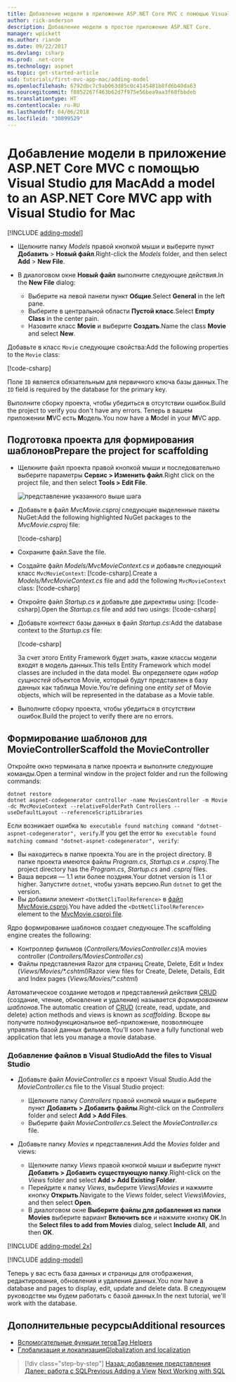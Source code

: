 ```yaml
---
title: Добавление модели в приложение ASP.NET Core MVC с помощью Visual Studio для Mac
author: rick-anderson
description: Добавление модели в простое приложение ASP.NET Core.
manager: wpickett
ms.author: riande
ms.date: 09/22/2017
ms.devlang: csharp
ms.prod: .net-core
ms.technology: aspnet
ms.topic: get-started-article
uid: tutorials/first-mvc-app-mac/adding-model
ms.openlocfilehash: 6792dbc7c9ab063d85c0c4145481b8fd6b40da63
ms.sourcegitcommit: f8852267f463b62d7f975e56bea9aa3f68fbbdeb
ms.translationtype: HT
ms.contentlocale: ru-RU
ms.lasthandoff: 04/06/2018
ms.locfileid: "30899529"
---
```

# <a name="add-a-model-to-an-aspnet-core-mvc-app-with-visual-studio-for-mac"></a><span data-ttu-id="f0d84-103">Добавление модели в приложение ASP.NET Core MVC с помощью Visual Studio для Mac</span><span class="sxs-lookup"><span data-stu-id="f0d84-103">Add a model to an ASP.NET Core MVC app with Visual Studio for Mac</span></span>

[!INCLUDE [adding-model](../../includes/mvc-intro/adding-model1.md)]

* <span data-ttu-id="f0d84-104">Щелкните папку *Models* правой кнопкой мыши и выберите пункт **Добавить** > **Новый файл**.</span><span class="sxs-lookup"><span data-stu-id="f0d84-104">Right-click the *Models* folder, and then select **Add** > **New File**.</span></span> 
* <span data-ttu-id="f0d84-105">В диалоговом окне **Новый файл** выполните следующие действия.</span><span class="sxs-lookup"><span data-stu-id="f0d84-105">In the **New File** dialog:</span></span>

  * <span data-ttu-id="f0d84-106">Выберите на левой панели пункт **Общие**.</span><span class="sxs-lookup"><span data-stu-id="f0d84-106">Select **General** in the left pane.</span></span>
  * <span data-ttu-id="f0d84-107">Выберите в центральной области **Пустой класс**.</span><span class="sxs-lookup"><span data-stu-id="f0d84-107">Select **Empty Class** in the center pain.</span></span>
  * <span data-ttu-id="f0d84-108">Назовите класс **Movie** и выберите **Создать**.</span><span class="sxs-lookup"><span data-stu-id="f0d84-108">Name the class **Movie** and select **New**.</span></span>

<span data-ttu-id="f0d84-109">Добавьте в класс `Movie` следующие свойства:</span><span class="sxs-lookup"><span data-stu-id="f0d84-109">Add the following properties to the `Movie` class:</span></span>

[!code-csharp[](../../tutorials/first-mvc-app/start-mvc/sample/MvcMovie/Models/MovieNoEF.cs?name=snippet_1)]

<span data-ttu-id="f0d84-110">Поле `ID` является обязательным для первичного ключа базы данных.</span><span class="sxs-lookup"><span data-stu-id="f0d84-110">The `ID` field is required by the database for the primary key.</span></span>

<span data-ttu-id="f0d84-111">Выполните сборку проекта, чтобы убедиться в отсутствии ошибок.</span><span class="sxs-lookup"><span data-stu-id="f0d84-111">Build the project to verify you don't have any errors.</span></span> <span data-ttu-id="f0d84-112">Теперь в вашем приложении **M**VC есть **M**одель.</span><span class="sxs-lookup"><span data-stu-id="f0d84-112">You now have a **M**odel in your **M**VC app.</span></span>

## <a name="prepare-the-project-for-scaffolding"></a><span data-ttu-id="f0d84-113">Подготовка проекта для формирования шаблонов</span><span class="sxs-lookup"><span data-stu-id="f0d84-113">Prepare the project for scaffolding</span></span>

- <span data-ttu-id="f0d84-114">Щелкните файл проекта правой кнопкой мыши и последовательно выберите параметры **Сервис > Изменить файл**.</span><span class="sxs-lookup"><span data-stu-id="f0d84-114">Right click on the project file, and then select **Tools > Edit File**.</span></span>

  ![представление указанного выше шага](adding-model/_static/1.png)

- <span data-ttu-id="f0d84-116">Добавьте в файл *MvcMovie.csproj* следующие выделенные пакеты NuGet:</span><span class="sxs-lookup"><span data-stu-id="f0d84-116">Add the following highlighted NuGet packages to the *MvcMovie.csproj* file:</span></span>
             
  [!code-csharp[](../first-mvc-app-xplat/start-mvc/sample/MvcMovie/MvcMovie.csproj?highlight=7,10)]

- <span data-ttu-id="f0d84-117">Сохраните файл.</span><span class="sxs-lookup"><span data-stu-id="f0d84-117">Save the file.</span></span>

- <span data-ttu-id="f0d84-118">Создайте файл *Models/MvcMovieContext.cs* и добавьте следующий класс `MvcMovieContext`: [!code-csharp[](../../tutorials/first-mvc-app-xplat/start-mvc/sample/MvcMovie/Models/MvcMovieContext.cs)].</span><span class="sxs-lookup"><span data-stu-id="f0d84-118">Create a *Models/MvcMovieContext.cs* file and add the following `MvcMovieContext` class:  [!code-csharp[](../../tutorials/first-mvc-app-xplat/start-mvc/sample/MvcMovie/Models/MvcMovieContext.cs)]</span></span>
   
- <span data-ttu-id="f0d84-119">Откройте файл *Startup.cs* и добавьте две директивы using: [!code-csharp[](../../tutorials/first-mvc-app-xplat/start-mvc/sample/MvcMovie/Startup.cs?name=snippet1&highlight=1,2)].</span><span class="sxs-lookup"><span data-stu-id="f0d84-119">Open the *Startup.cs* file and add two usings:  [!code-csharp[](../../tutorials/first-mvc-app-xplat/start-mvc/sample/MvcMovie/Startup.cs?name=snippet1&highlight=1,2)]</span></span>

- <span data-ttu-id="f0d84-120">Добавьте контекст базы данных в файл *Startup.cs*:</span><span class="sxs-lookup"><span data-stu-id="f0d84-120">Add the database context to the *Startup.cs* file:</span></span>

   [!code-csharp[](../../tutorials/first-mvc-app-xplat/start-mvc/sample/MvcMovie/Startup.cs?name=snippet2&highlight=6-7)]

  <span data-ttu-id="f0d84-121">За счет этого Entity Framework будет знать, какие классы модели входят в модель данных.</span><span class="sxs-lookup"><span data-stu-id="f0d84-121">This tells Entity Framework which model classes are included in the data model.</span></span> <span data-ttu-id="f0d84-122">Вы определяете один *набор сущностей* объектов Movie, который будут представлен в базу данных как таблица Movie.</span><span class="sxs-lookup"><span data-stu-id="f0d84-122">You're defining one *entity set* of Movie objects, which will be represented in the database as a Movie table.</span></span>

- <span data-ttu-id="f0d84-123">Выполните сборку проекта, чтобы убедиться в отсутствии ошибок.</span><span class="sxs-lookup"><span data-stu-id="f0d84-123">Build the project to verify there are no errors.</span></span>

## <a name="scaffold-the-moviecontroller"></a><span data-ttu-id="f0d84-124">Формирование шаблонов для MovieController</span><span class="sxs-lookup"><span data-stu-id="f0d84-124">Scaffold the MovieController</span></span>

<span data-ttu-id="f0d84-125">Откройте окно терминала в папке проекта и выполните следующие команды.</span><span class="sxs-lookup"><span data-stu-id="f0d84-125">Open a terminal window in the project folder and run the following commands:</span></span>

```
dotnet restore
dotnet aspnet-codegenerator controller -name MoviesController -m Movie -dc MvcMovieContext --relativeFolderPath Controllers --useDefaultLayout --referenceScriptLibraries 
```
<span data-ttu-id="f0d84-126">Если возникает ошибка `No executable found matching command "dotnet-aspnet-codegenerator", verify`.</span><span class="sxs-lookup"><span data-stu-id="f0d84-126">If you get the error `No executable found matching command "dotnet-aspnet-codegenerator", verify`:</span></span>

 * <span data-ttu-id="f0d84-127">Вы находитесь в папке проекта.</span><span class="sxs-lookup"><span data-stu-id="f0d84-127">You are in the project directory.</span></span> <span data-ttu-id="f0d84-128">В папке проекта имеются файлы *Program.cs*, *Startup.cs* и *.csproj*.</span><span class="sxs-lookup"><span data-stu-id="f0d84-128">The project directory has the *Program.cs*, *Startup.cs* and *.csproj* files.</span></span>
 * <span data-ttu-id="f0d84-129">Ваша версия — 1.1 или более поздняя.</span><span class="sxs-lookup"><span data-stu-id="f0d84-129">Your dotnet version is 1.1 or higher.</span></span> <span data-ttu-id="f0d84-130">Запустите `dotnet`, чтобы узнать версию.</span><span class="sxs-lookup"><span data-stu-id="f0d84-130">Run `dotnet` to get the version.</span></span>
 * <span data-ttu-id="f0d84-131">Вы добавили элемент `<DotNetCliToolReference>` в [файл MvcMovie.csproj](#prepare-the-project-for-scaffolding).</span><span class="sxs-lookup"><span data-stu-id="f0d84-131">You have added the `<DotNetCliToolReference>` element to the [MvcMovie.csproj file](#prepare-the-project-for-scaffolding).</span></span>
 
<!--
> [!NOTE]
> If you get an error when the scaffolding command runs, see [issue 444 in the scaffolding repository](https://github.com/aspnet/scaffolding/issues/444) for a workaround.
-->

<span data-ttu-id="f0d84-132">Ядро формирование шаблонов создает следующее.</span><span class="sxs-lookup"><span data-stu-id="f0d84-132">The scaffolding engine creates the following:</span></span>

* <span data-ttu-id="f0d84-133">Контроллер фильмов (*Controllers/MoviesController.cs*)</span><span class="sxs-lookup"><span data-stu-id="f0d84-133">A movies controller (*Controllers/MoviesController.cs*)</span></span>
* <span data-ttu-id="f0d84-134">Файлы представления Razor для страниц Create, Delete, Edit и Index (*Views/Movies/\*.cshtml*)</span><span class="sxs-lookup"><span data-stu-id="f0d84-134">Razor view files for Create, Delete, Details, Edit and Index pages (*Views/Movies/\*.cshtml*)</span></span>

<span data-ttu-id="f0d84-135">Автоматическое создание методов и представлений действия [CRUD](https://wikipedia.org/wiki/Create,_read,_update_and_delete) (создание, чтение, обновление и удаление) называется *формированием шаблонов*.</span><span class="sxs-lookup"><span data-stu-id="f0d84-135">The automatic creation of [CRUD](https://wikipedia.org/wiki/Create,_read,_update_and_delete) (create, read, update, and delete) action methods and views is known as *scaffolding*.</span></span> <span data-ttu-id="f0d84-136">Вскоре вы получите полнофункциональное веб-приложение, позволяющее управлять базой данных фильмов.</span><span class="sxs-lookup"><span data-stu-id="f0d84-136">You'll soon have a fully functional web application that lets you manage a movie database.</span></span>

### <a name="add-the-files-to-visual-studio"></a><span data-ttu-id="f0d84-137">Добавление файлов в Visual Studio</span><span class="sxs-lookup"><span data-stu-id="f0d84-137">Add the files to Visual Studio</span></span>

* <span data-ttu-id="f0d84-138">Добавьте файл *MovieController.cs* в проект Visual Studio.</span><span class="sxs-lookup"><span data-stu-id="f0d84-138">Add the *MovieController.cs* file to the Visual Studio project:</span></span>

  * <span data-ttu-id="f0d84-139">Щелкните папку *Controllers* правой кнопкой мыши и выберите пункт **Добавить > Добавить файлы**.</span><span class="sxs-lookup"><span data-stu-id="f0d84-139">Right-click on the *Controllers* folder and select **Add > Add Files**.</span></span>
  * <span data-ttu-id="f0d84-140">Выберите файл *MovieController.cs*.</span><span class="sxs-lookup"><span data-stu-id="f0d84-140">Select the *MovieController.cs* file.</span></span>

* <span data-ttu-id="f0d84-141">Добавьте папку *Movies* и представления.</span><span class="sxs-lookup"><span data-stu-id="f0d84-141">Add the *Movies* folder and views:</span></span>

  * <span data-ttu-id="f0d84-142">Щелкните папку *Views* правой кнопкой мыши и выберите пункт **Добавить > Добавить существующую папку**.</span><span class="sxs-lookup"><span data-stu-id="f0d84-142">Right-click on the *Views* folder and select **Add > Add Existing Folder**.</span></span>
  * <span data-ttu-id="f0d84-143">Перейдите к папку *Views*, выберите *Views\Movies* и нажмите кнопку **Открыть**.</span><span class="sxs-lookup"><span data-stu-id="f0d84-143">Navigate to the *Views* folder, select *Views\Movies*, and then select **Open**.</span></span>
  * <span data-ttu-id="f0d84-144">В диалоговом окне **Выберите файлы для добавления из папки Movies** выберите вариант **Включить все** и нажмите кнопку **ОК**.</span><span class="sxs-lookup"><span data-stu-id="f0d84-144">In the **Select files to add from Movies** dialog, select **Include All**, and then **OK**.</span></span>

[!INCLUDE [adding-model 2x](../../includes/mvc-intro/adding-model2xp.md)]

[!INCLUDE [adding-model](../../includes/mvc-intro/adding-model3.md)]

<span data-ttu-id="f0d84-145">Теперь у вас есть база данных и страницы для отображения, редактирования, обновления и удаления данных.</span><span class="sxs-lookup"><span data-stu-id="f0d84-145">You now have a database and pages to display, edit, update and delete data.</span></span> <span data-ttu-id="f0d84-146">В следующем руководстве мы будем работать с базой данных.</span><span class="sxs-lookup"><span data-stu-id="f0d84-146">In the next tutorial, we'll work with the database.</span></span>

## <a name="additional-resources"></a><span data-ttu-id="f0d84-147">Дополнительные ресурсы</span><span class="sxs-lookup"><span data-stu-id="f0d84-147">Additional resources</span></span>

* [<span data-ttu-id="f0d84-148">Вспомогательные функции тегов</span><span class="sxs-lookup"><span data-stu-id="f0d84-148">Tag Helpers</span></span>](xref:mvc/views/tag-helpers/intro)
* [<span data-ttu-id="f0d84-149">Глобализация и локализация</span><span class="sxs-lookup"><span data-stu-id="f0d84-149">Globalization and localization</span></span>](xref:fundamentals/localization)

> [!div class="step-by-step"]
> <span data-ttu-id="f0d84-150">[Назад: добавление представления](adding-view.md)
> [Далее: работа с SQL](working-with-sql.md)</span><span class="sxs-lookup"><span data-stu-id="f0d84-150">[Previous Adding a View](adding-view.md)
[Next Working with SQL](working-with-sql.md)</span></span>  

